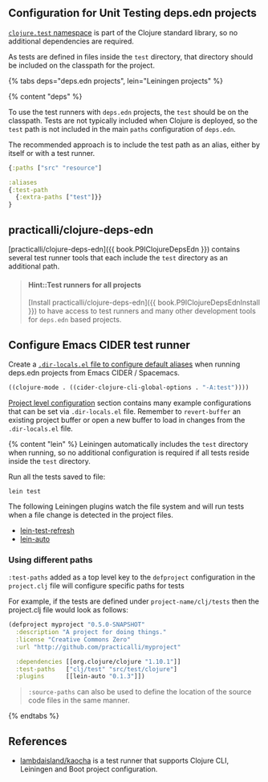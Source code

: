 ## Configuration for Unit Testing deps.edn projects
[`clojure.test` namespace](https://clojure.github.io/clojure/clojure.test-api.html) is part of the Clojure standard library, so no additional dependencies are required.

As tests are defined in files inside the `test` directory, that directory should be included on the classpath for the project.


{% tabs deps="deps.edn projects", lein="Leiningen projects" %}

{% content "deps" %}

To use the test runners with `deps.edn` projects, the `test` should be on the classpath.  Tests are not typically included when Clojure is deployed, so the `test` path is not included in the main `paths` configuration of `deps.edn`.

The recommended approach is to include the test path as an alias, either by itself or with a test runner.

```clojure
{:paths ["src" "resource"]

:aliases
{:test-path
  {:extra-paths ["test"]}}
}
```


## practicalli/clojure-deps-edn
[practicalli/clojure-deps-edn]({{ book.P9IClojureDepsEdn }}) contains several test runner tools that each include the `test` directory as an additional path.

> #### Hint::Test runners for all projects
> [Install practicalli/clojure-deps-edn]({{ book.P9IClojureDepsEdnInstall }}) to have access to test runners and many other development tools for `deps.edn` based projects.


## Configure Emacs CIDER test runner
Create a [`.dir-locals.el` file to configure default aliases](https://practicalli.github.io/spacemacs/testing/unit-testing/cider-test-deps-edn-projects.html) when running deps.edn projects from Emacs CIDER / Spacemacs.

```lisp
((clojure-mode . ((cider-clojure-cli-global-options . "-A:test"))))
```

[Project level configuration](https://practicalli.github.io/spacemacs/clojure-projects/project-configuration.html) section contains many example configurations that can be set via `.dir-locals.el` file.  Remember to `revert-buffer` an existing project buffer or open a new buffer to load in changes from the `.dir-locals.el` file.


{% content "lein" %}
Leiningen automatically includes the `test` directory when running, so no additional configuration is required if all tests reside inside the `test` directory.

Run all the tests saved to file:

```shell
lein test
```

The following Leiningen plugins watch the file system and will run tests when a file change is detected in the project files.
* [lein-test-refresh](https://github.com/jakemcc/lein-test-refresh)
* [lein-auto](https://github.com/weavejester/lein-auto)

### Using different paths
`:test-paths` added as a top level key to the `defproject` configuration in the `project.clj` file will configure specific paths for tests

For example, if the tests are defined under `project-name/clj/tests` then the project.clj file would look as follows:

```clojure
(defproject myproject "0.5.0-SNAPSHOT"
  :description "A project for doing things."
  :license "Creative Commons Zero"
  :url "http://github.com/practicalli/myproject"

  :dependencies [[org.clojure/clojure "1.10.1"]]
  :test-paths   ["clj/test" "src/test/clojure"]
  :plugins      [[lein-auto "0.1.3"]])
```

> `:source-paths` can also be used to define the location of the source code files in the same manner.

{% endtabs %}

## References
* [lambdaisland/kaocha](/testing/test-runners/kaocha-test-runner.md) is a test runner that supports Clojure CLI, Leiningen and Boot project configuration.
